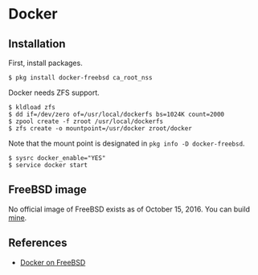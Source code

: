 # Docker

## Installation

First, install packages.

```
$ pkg install docker-freebsd ca_root_nss
```

Docker needs ZFS support.

```
$ kldload zfs
$ dd if=/dev/zero of=/usr/local/dockerfs bs=1024K count=2000
$ zpool create -f zroot /usr/local/dockerfs
$ zfs create -o mountpoint=/usr/docker zroot/docker
```

Note that the mount point is designated in `pkg info -D docker-freebsd`.

```
$ sysrc docker_enable="YES"
$ service docker start
```


## FreeBSD image

No official image of FreeBSD exists as of October 15, 2016.
You can build [mine](https://github.com/raviqqe/freebsd-docker-image).


## References

- [Docker on FreeBSD](https://wiki.freebsd.org/Docker)
